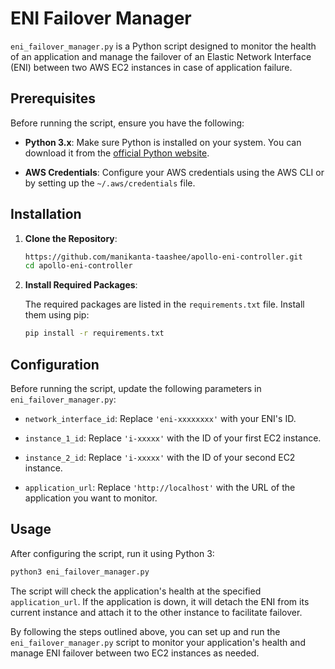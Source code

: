 # ENI Failover Manager

`eni_failover_manager.py` is a Python script designed to monitor the health of an application and manage the failover of an Elastic Network Interface (ENI) between two AWS EC2 instances in case of application failure.

## Prerequisites

Before running the script, ensure you have the following:

- **Python 3.x**: Make sure Python is installed on your system. You can download it from the [official Python website](https://www.python.org/downloads/).

- **AWS Credentials**: Configure your AWS credentials using the AWS CLI or by setting up the `~/.aws/credentials` file.

## Installation

1. **Clone the Repository**:

   ```bash
   https://github.com/manikanta-taashee/apollo-eni-controller.git
   cd apollo-eni-controller
   ```


2. **Install Required Packages**:

   The required packages are listed in the `requirements.txt` file. Install them using pip:

   ```bash
   pip install -r requirements.txt
   ```


## Configuration

Before running the script, update the following parameters in `eni_failover_manager.py`:

- `network_interface_id`: Replace `'eni-xxxxxxxx'` with your ENI's ID.

- `instance_1_id`: Replace `'i-xxxxx'` with the ID of your first EC2 instance.

- `instance_2_id`: Replace `'i-xxxxx'` with the ID of your second EC2 instance.

- `application_url`: Replace `'http://localhost'` with the URL of the application you want to monitor.


## Usage

After configuring the script, run it using Python 3:


```bash
python3 eni_failover_manager.py
```


The script will check the application's health at the specified `application_url`. If the application is down, it will detach the ENI from its current instance and attach it to the other instance to facilitate failover.

By following the steps outlined above, you can set up and run the `eni_failover_manager.py` script to monitor your application's health and manage ENI failover between two EC2 instances as needed. 
